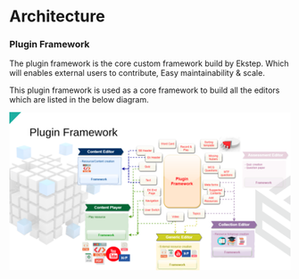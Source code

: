 # Architecture

### Plugin Framework

The plugin framework is the core custom framework build by Ekstep. Which will enables external users to contribute, Easy maintainability & scale.

This plugin framework is used as a core framework to build all the editors which are listed in the below diagram.

![](<../../../.gitbook/assets/Screenshot from 2021-11-24 13-06-27.png>)
